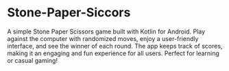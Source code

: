 # Stone-Paper-Siccors
A simple Stone Paper Scissors game built with Kotlin for Android. Play against the computer with randomized moves, enjoy a user-friendly interface, and see the winner of each round. The app keeps track of scores, making it an engaging and fun experience for all users. Perfect for learning or casual gaming!
